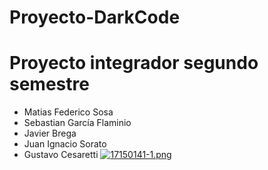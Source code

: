 # Proyecto-DarkCode
# Proyecto integrador segundo semestre

* Matias Federico Sosa
* Sebastian García Flaminio
* Javier Brega
* Juan Ignacio Sorato
* Gustavo Cesaretti
[![17150141-1.png](https://i.postimg.cc/NjNqhbvH/17150141-1.png)](https://postimg.cc/18NYwGtm)
